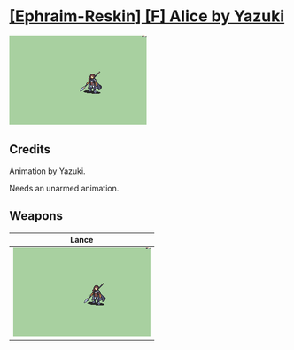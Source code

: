 # [\[Ephraim-Reskin\] \[F\] Alice by Yazuki](./)

<img src="./2.%20Lance/Lance_000.png" alt="[Ephraim-Reskin] [F] Alice by Yazuki standing" />

## Credits

Animation by Yazuki.

Needs an unarmed animation.

## Weapons


|Lance |
|  :---: |
| <img alt="Lance animation" src="./2.%20Lance/Lance.gif" /> |
